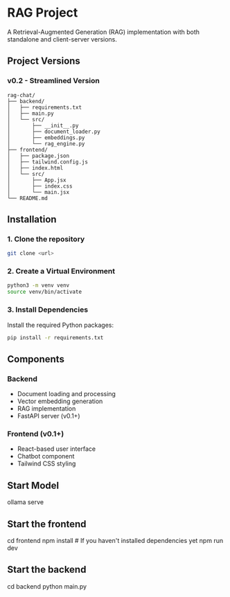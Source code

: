 # RAG Project

A Retrieval-Augmented Generation (RAG) implementation with both standalone and client-server versions.

## Project Versions

### v0.2 - Streamlined Version

```
rag-chat/
├── backend/
│   ├── requirements.txt
│   ├── main.py
│   └── src/
│       ├── __init__.py
│       ├── document_loader.py
│       ├── embeddings.py
│       └── rag_engine.py
├── frontend/
│   ├── package.json
│   ├── tailwind.config.js
│   ├── index.html
│   └── src/
│       ├── App.jsx
│       ├── index.css
│       └── main.jsx
└── README.md
```

## Installation

### 1. Clone the repository
```bash
git clone <url>
```

### 2. Create a Virtual Environment

```bash
python3 -m venv venv
source venv/bin/activate
```

### 3. Install Dependencies

Install the required Python packages:

```bash
pip install -r requirements.txt
```
## Components

### Backend
- Document loading and processing
- Vector embedding generation
- RAG implementation
- FastAPI server (v0.1+)

### Frontend (v0.1+)
- React-based user interface
- Chatbot component
- Tailwind CSS styling

## Start Model
ollama serve

## Start the frontend
cd frontend
npm install  # If you haven't installed dependencies yet
npm run dev

## Start the backend
cd backend
python main.py